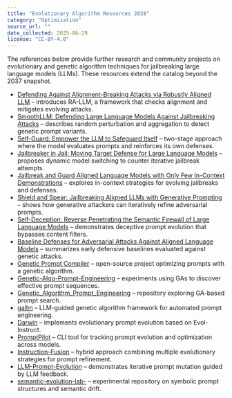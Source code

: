 ```yaml
---
title: "Evolutionary Algorithm Resources 2038"
category: "Optimization"
source_url: ""
date_collected: 2025-06-29
license: "CC-BY-4.0"
---
```


The references below provide further research and community projects on evolutionary and genetic algorithm techniques for jailbreaking large language models (LLMs). These resources extend the catalog beyond the 2037 snapshot.

- [Defending Against Alignment-Breaking Attacks via Robustly Aligned LLM](https://docs.kanaries.net/topics/ChatGPT/llm-jailbreak-papers) – introduces RA-LLM, a framework that checks alignment and mitigates evolving attacks.
- [SmoothLLM: Defending Large Language Models Against Jailbreaking Attacks](https://docs.kanaries.net/topics/ChatGPT/llm-jailbreak-papers) – describes random perturbation and aggregation to detect genetic prompt variants.
- [Self-Guard: Empower the LLM to Safeguard Itself](https://docs.kanaries.net/topics/ChatGPT/llm-jailbreak-papers) – two-stage approach where the model evaluates prompts and reinforces its own defenses.
- [Jailbreaker in Jail: Moving Target Defense for Large Language Models](https://docs.kanaries.net/topics/ChatGPT/llm-jailbreak-papers) – proposes dynamic model switching to counter iterative jailbreak attempts.
- [Jailbreak and Guard Aligned Language Models with Only Few In-Context Demonstrations](https://docs.kanaries.net/topics/ChatGPT/llm-jailbreak-papers) – explores in-context strategies for evolving jailbreaks and defenses.
- [Shield and Spear: Jailbreaking Aligned LLMs with Generative Prompting](https://docs.kanaries.net/topics/ChatGPT/llm-jailbreak-papers) – shows how generative attackers can iteratively refine adversarial prompts.
- [Self-Deception: Reverse Penetrating the Semantic Firewall of Large Language Models](https://docs.kanaries.net/topics/ChatGPT/llm-jailbreak-papers) – demonstrates deceptive prompt evolution that bypasses content filters.
- [Baseline Defenses for Adversarial Attacks Against Aligned Language Models](https://docs.kanaries.net/topics/ChatGPT/llm-jailbreak-papers) – summarizes early defensive baselines evaluated against genetic attacks.
- [Genetic Prompt Compiler](https://github.com/Antonin-Deniau/genetic_prompt_compiler) – open-source project optimizing prompts with a genetic algorithm.
- [Genetic-Algo-Prompt-Engineering](https://github.com/AlejandroSalamancaRuiz/Genetic-Algo-Prompt-Engineering) – experiments using GAs to discover effective prompt sequences.
- [Genetic_Algorithm_Prompt_Engineering](https://github.com/clalanliu/Genetic_Algorithm_Prompt_Engineering) – repository exploring GA-based prompt search.
- [gallm](https://github.com/leloss/gallm) – LLM-guided genetic algorithm framework for automated prompt engineering.
- [Darwin](https://github.com/PeytonCleveland/Darwin) – implements evolutionary prompt evolution based on Evol-Instruct.
- [PromptPilot](https://github.com/doganarif/promptpilot) – CLI tool for tracking prompt evolution and optimization across models.
- [Instruction-Fusion](https://github.com/XpastaX/Instruction-Fusion) – hybrid approach combining multiple evolutionary strategies for prompt refinement.
- [LLM-Prompt-Evolution](https://github.com/Binary67/LLM-Prompt-Evolution) – demonstrates iterative prompt mutation guided by LLM feedback.
- [semantic-evolution-lab-](https://github.com/Ethermind/semantic-evolution-lab-) – experimental repository on symbolic prompt structures and semantic drift.
